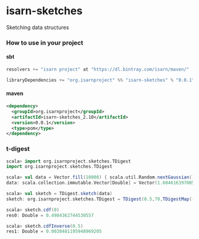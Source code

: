 # isarn-sketches
Sketching data structures

### How to use in your project

#### sbt
``` scala
resolvers += "isarn project" at "https://dl.bintray.com/isarn/maven/"

libraryDependencies += "org.isarnproject" %% "isarn-sketches" % "0.0.1"
```

#### maven
``` xml
<dependency> 
  <groupId>org.isarnproject</groupId>
  <artifactId>isarn-sketches_2.10</artifactId> 
  <version>0.0.1</version> 
  <type>pom</type> 
</dependency>
```

### t-digest
``` scala
scala> import org.isarnproject.sketches.TDigest
import org.isarnproject.sketches.TDigest

scala> val data = Vector.fill(10000) { scala.util.Random.nextGaussian() }
data: scala.collection.immutable.Vector[Double] = Vector(1.6046163970051968, 0.44151418924289004, ...

scala> val sketch = TDigest.sketch(data)
sketch: org.isarnproject.sketches.TDigest = TDigest(0.5,70,TDigestMap(-3.6035923746624587 -> (1.0, 1.0), ...

scala> sketch.cdf(0)
res0: Double = 0.4984362744530557

scala> sketch.cdfInverse(0.5)
res1: Double = 0.0038481195948969205
```
